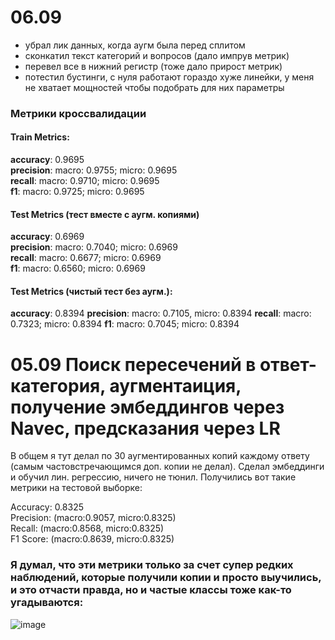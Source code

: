 # 06.09
- убрал лик данных, когда аугм была перед сплитом
- сконкатил текст категорий и вопросов (дало импрув метрик)
- перевел все в нижний регистр (тоже дало прирост метрик)
- потестил бустинги, с нуля работают гораздо хуже линейки, у меня не хватает мощностей чтобы подобрать для них параметры

### Метрики кроссвалидации
#### Train Metrics:
**accuracy**: 0.9695 \
**precision**: macro: 0.9755; micro: 0.9695 \
**recall**: macro: 0.9710; micro: 0.9695 \
**f1**: macro: 0.9725; micro: 0.9695 

#### Test Metrics (тест вместе с аугм. копиями)
**accuracy**: 0.6969 \
**precision**: macro: 0.7040; micro: 0.6969 \
**recall**: macro: 0.6677; micro: 0.6969\
**f1**: macro: 0.6560; micro: 0.6969

#### Test Metrics (чистый тест без аугм.):
**accuracy**: 0.8394
**precision**: macro: 0.7105, micro: 0.8394
**recall**: macro: 0.7323; micro: 0.8394
**f1**: macro: 0.7045; micro: 0.8394


# 05.09 Поиск пересечений в ответ-категория, аугментаиция, получение эмбеддингов через Navec, предсказания через LR
В общем я тут делал по 30 аугментированных копий каждому ответу (самым частовстречающимся доп. копии не делал). Сделал эмбеддинги и обучил лин. регрессию, ничего не тюнил. Получились вот такие метрики на тестовой выборке: 

Accuracy: 0.8325 \
Precision: (macro:0.9057, micro:0.8325) \
Recall: (macro:0.8568, micro:0.8325) \
F1 Score: (macro:0.8639, micro:0.8325)  

### Я думал, что эти метрики только за счет супер редких наблюдений, которые получили копии и просто выучились, и это отчасти правда, но и частые классы тоже как-то угадываются:
![image](https://github.com/user-attachments/assets/60727de9-1d0d-4107-a415-d63cabdfa5a3)

